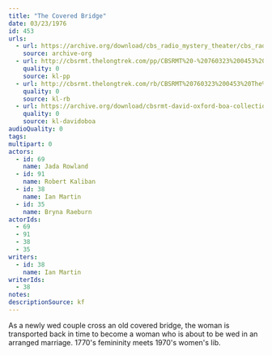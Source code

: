 ```yaml
---
title: "The Covered Bridge"
date: 03/23/1976
id: 453
urls: 
  - url: https://archive.org/download/cbs_radio_mystery_theater/cbs_radio_mystery_theater-0451-0500.zip/cbs_radio_mystery_theater-0451-0500%2Fcbsrmt_0453_the_covered_bridge.mp3
    source: archive-org
  - url: http://cbsrmt.thelongtrek.com/pp/CBSRMT%20-%20760323%200453%20The%20Covered%20Bridge_pp.mp3
    quality: 0
    source: kl-pp
  - url: http://cbsrmt.thelongtrek.com/rb/CBSRMT%20760323%200453%20The%20Covered%20Bridge_wuwm%20recorded%208_7_76.mp3
    quality: 0
    source: kl-rb
  - url: https://archive.org/download/cbsrmt-david-oxford-boa-collection/CBSRMT-760323-0453-repeated-760807-The-Covered-Bridge-(128-44)_WUWM-FM-{BoA}.mp3
    quality: 0
    source: kl-davidoboa
audioQuality: 0
tags: 
multipart: 0
actors:  
  - id: 69
    name: Jada Rowland  
  - id: 91
    name: Robert Kaliban  
  - id: 38
    name: Ian Martin  
  - id: 35
    name: Bryna Raeburn
actorIds:  
  - 69  
  - 91  
  - 38  
  - 35
writers:  
  - id: 38
    name: Ian Martin
writerIds:  
  - 38
notes: 
descriptionSource: kf
---
```

As a newly wed couple cross an old covered bridge, the woman is transported back in time to become a woman who is about to be wed in an arranged marriage. 1770's femininity meets 1970's women's lib.